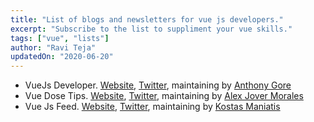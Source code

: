 ```yaml
---
title: "List of blogs and newsletters for vue js developers."
excerpt: "Subscribe to the list to suppliment your vue skills."
tags: ["vue", "lists"]
author: "Ravi Teja"
updatedOn: "2020-06-20"
---
```


- VueJs Developer. [Website](https://vuejsdevelopers.com), [Twitter](https://twitter.com/vuejsdevelopers), maintaining by [Anthony Gore](https://twitter.com/anthonygore)
- Vue Dose Tips. [Website](https://vuedose.tips/), [Twitter](https://twitter.com/VueDose), maintaining by [Alex Jover Morales](https://twitter.com/alexjoverm)
- Vue Js Feed. [Website](https://vuejsfeed.com/), [Twitter](https://twitter.com/vuejsfeed), maintaining by [Kostas Maniatis](https://twitter.com/kostaskafcas)